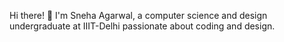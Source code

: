 Hi there! 👋
I'm Sneha Agarwal, a computer science and design undergraduate at IIIT-Delhi passionate about coding and design.
